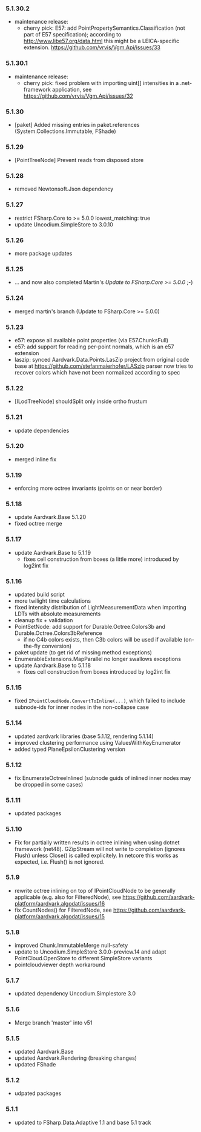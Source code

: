 ### 5.1.30.2
- maintenance release:
  - cherry pick: E57: add PointPropertySemantics.Classification (not part of E57 specification);
      according to http://www.libe57.org/data.html this might be a LEICA-specific extension.
      https://github.com/vrvis/Vgm.Api/issues/33

### 5.1.30.1
- maintenance release:
  - cherry pick: fixed problem with importing uint[] intensities in a .net-framework application, see https://github.com/vrvis/Vgm.Api/issues/32

### 5.1.30
- [paket] Added missing entries in paket.references (System.Collections.Immutable, FShade)

### 5.1.29
- [PointTreeNode] Prevent reads from disposed store

### 5.1.28
- removed Newtonsoft.Json dependency

### 5.1.27
- restrict FSharp.Core to >= 5.0.0 lowest_matching: true
- update Uncodium.SimpleStore to 3.0.10

### 5.1.26
- more package updates

### 5.1.25
- ... and now also completed Martin's *Update to FSharp.Core >= 5.0.0* ;-)

### 5.1.24
- merged martin's branch (Update to FSharp.Core >= 5.0.0)

### 5.1.23
- e57: expose all available point properties (via E57.ChunksFull)
- e57: add support for reading per-point normals, which is an e57 extension
- laszip: synced Aardvark.Data.Points.LasZip project from original code base at https://github.com/stefanmaierhofer/LASzip
  parser now tries to recover colors which have not been normalized according to spec

### 5.1.22
- [ILodTreeNode] shouldSplit only inside ortho frustum 

### 5.1.21
- update dependencies

### 5.1.20
- merged inline fix

### 5.1.19
- enforcing more octree invariants (points on or near border)

### 5.1.18
- update Aardvark.Base 5.1.20
- fixed octree merge

### 5.1.17
- update Aardvark.Base to 5.1.19
  - fixes cell construction from boxes (a little more) introduced by log2int fix

### 5.1.16
- updated build script
- more twilight time calculations
- fixed intensity distribution of LightMeasurementData when importing LDTs with absolute measurements
- cleanup fix + validation
- PointSetNode: add support for Durable.Octree.Colors3b and Durable.Octree.Colors3bReference
  - if no C4b colors exists, then C3b colors will be used if available (on-the-fly conversion)
- paket update (to get rid of missing method exceptions)
- EnumerableExtensions.MapParallel no longer swallows exceptions
- update Aardvark.Base to 5.1.18
  - fixes cell construction from boxes introduced by log2int fix
### 5.1.15
- fixed `IPointCloudNode.ConvertToInline(...)`,
  which failed to include subnode-ids for inner nodes in the non-collapse case

### 5.1.14
- updated aardvark libraries (base 5.1.12, rendering 5.1.14)
- improved clustering performance using ValuesWithKeyEnumerator
- added typed PlaneEpsilonClustering version

### 5.1.12
- fix EnumerateOctreeInlined (subnode guids of inlined inner nodes may be dropped in some cases)

### 5.1.11
- updated packages

### 5.1.10
- Fix for partially written results in octree inlining when using dotnet framework (net48).
  GZipStream will not write to completion (ignores Flush) unless Close() is called explicitely.
  In netcore this works as expected, i.e. Flush() is not ignored.
  
### 5.1.9
- rewrite octree inlining on top of IPointCloudNode to be generally applicable (e.g. also for FilteredNode), see https://github.com/aardvark-platform/aardvark.algodat/issues/16
- fix CountNodes() for FilteredNode, see https://github.com/aardvark-platform/aardvark.algodat/issues/15

### 5.1.8
- improved Chunk.ImmutableMerge null-safety
- update to Uncodium.SimpleStore 3.0.0-preview.14 and adapt PointCloud.OpenStore to different SimpleStore variants
- pointcloudviewer depth workaround

### 5.1.7
- updated dependency Uncodium.Simplestore 3.0

### 5.1.6
- Merge branch 'master' into v51

### 5.1.5
- updated Aardvark.Base
- updated Aardvark.Rendering (breaking changes)
- updated FShade

### 5.1.2
- udpated packages

### 5.1.1
- updated to FSharp.Data.Adaptive 1.1 and base 5.1 track

